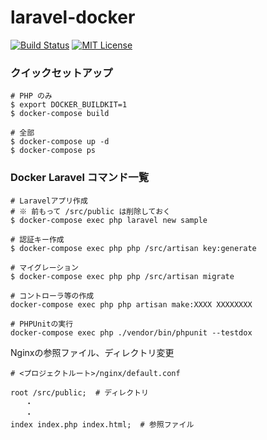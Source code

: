 # laravel-docker

[![Build Status](https://travis-ci.org/Kento75/laravel-docker.svg?branch=master)](https://travis-ci.org/Kento75/laravel-docker)
[![MIT License](http://img.shields.io/badge/license-MIT-blue.svg?style=flat)](LICENSE)

### クイックセットアップ

```
# PHP のみ
$ export DOCKER_BUILDKIT=1
$ docker-compose build
```

```
# 全部
$ docker-compose up -d
$ docker-compose ps
```

### Docker Laravel コマンド一覧

```
# Laravelアプリ作成
# ※ 前もって /src/public は削除しておく
$ docker-compose exec php laravel new sample
```

```
# 認証キー作成
$ docker-compose exec php php /src/artisan key:generate

# マイグレーション
$ docker-compose exec php php /src/artisan migrate

# コントローラ等の作成
docker-compose exec php php artisan make:XXXX XXXXXXXX

# PHPUnitの実行
docker-compose exec php ./vendor/bin/phpunit --testdox
```

Nginxの参照ファイル、ディレクトリ変更

```
# <プロジェクトルート>/nginx/default.conf

root /src/public;  # ディレクトリ
　　・
　　・
index index.php index.html;  # 参照ファイル
```
